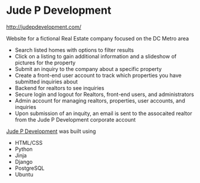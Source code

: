 # Jude P Development
http://judepdevelopment.com/

Website for a fictional Real Estate company focused on the DC Metro area
* Search listed homes with options to filter results
* Click on a listing to gain additional information and a slideshow of pictures for the property
* Submit an inquiry to the company about a specific property
* Create a front-end user account to track which properties you have submitted inquiries about
* Backend for realtors to see inquiries
* Secure login and logout for Realtors, front-end users, and administrators
* Admin account for managing realtors, properties, user accounts, and inquiries
* Upon submission of an inquity, an email is sent to the assocaited realtor from the Jude P Development corporate account


[Jude P Development](http://judepdevelopment.com/) was built using
* HTML/CSS
* Python
* Jinja
* Django
* PostgreSQL
* Ubuntu
